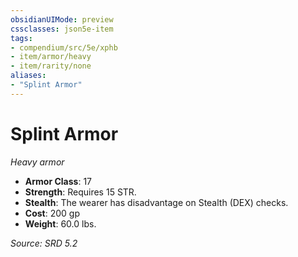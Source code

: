 ```yaml
---
obsidianUIMode: preview
cssclasses: json5e-item
tags:
- compendium/src/5e/xphb
- item/armor/heavy
- item/rarity/none
aliases: 
- "Splint Armor"
---
```

# Splint Armor
*Heavy armor*  

- **Armor Class**: 17
- **Strength**: Requires 15 STR.
- **Stealth**: The wearer has disadvantage on Stealth (DEX) checks.
- **Cost**: 200 gp
- **Weight**: 60.0 lbs.

*Source: SRD 5.2*